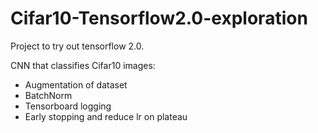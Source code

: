 # Cifar10-Tensorflow2.0-exploration

Project to try out tensorflow 2.0. 

CNN that classifies Cifar10 images:
* Augmentation of dataset
* BatchNorm
* Tensorboard logging
* Early stopping and reduce lr on plateau
